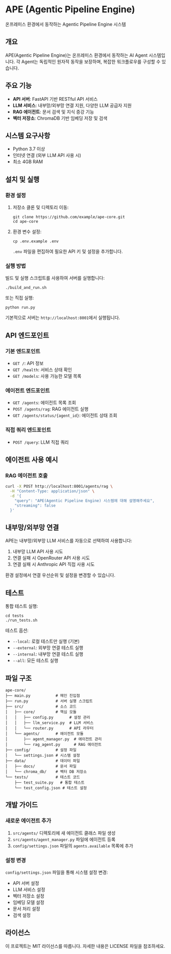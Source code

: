 # APE (Agentic Pipeline Engine)

온프레미스 환경에서 동작하는 Agentic Pipeline Engine 시스템

## 개요

APE(Agentic Pipeline Engine)는 온프레미스 환경에서 동작하는 AI Agent 시스템입니다. 각 Agent는 독립적인 원자적 동작을 보장하며, 복잡한 워크플로우를 구성할 수 있습니다.

## 주요 기능

- **API 서버**: FastAPI 기반 RESTful API 서비스
- **LLM 서비스**: 내부망/외부망 연결 지원, 다양한 LLM 공급자 지원
- **RAG 에이전트**: 문서 검색 및 지식 증강 기능
- **벡터 저장소**: ChromaDB 기반 임베딩 저장 및 검색

## 시스템 요구사항

- Python 3.7 이상
- 인터넷 연결 (외부 LLM API 사용 시)
- 최소 4GB RAM

## 설치 및 실행

### 환경 설정

1. 저장소 클론 및 디렉토리 이동:
    ```
    git clone https://github.com/example/ape-core.git
    cd ape-core
    ```

2. 환경 변수 설정:
    ```
    cp .env.example .env
    ```
    `.env` 파일을 편집하여 필요한 API 키 및 설정을 추가합니다.

### 실행 방법

빌드 및 실행 스크립트를 사용하여 서버를 실행합니다:

```
./build_and_run.sh
```

또는 직접 실행:

```
python run.py
```

기본적으로 서버는 `http://localhost:8001`에서 실행됩니다.

## API 엔드포인트

### 기본 엔드포인트

- `GET /`: API 정보
- `GET /health`: 서비스 상태 확인
- `GET /models`: 사용 가능한 모델 목록

### 에이전트 엔드포인트

- `GET /agents`: 에이전트 목록 조회
- `POST /agents/rag`: RAG 에이전트 실행
- `GET /agents/status/{agent_id}`: 에이전트 상태 조회

### 직접 쿼리 엔드포인트

- `POST /query`: LLM 직접 쿼리

## 에이전트 사용 예시

### RAG 에이전트 호출

```bash
curl -X POST http://localhost:8001/agents/rag \
  -H "Content-Type: application/json" \
  -d '{
    "query": "APE(Agentic Pipeline Engine) 시스템에 대해 설명해주세요",
    "streaming": false
  }'
```

## 내부망/외부망 연결

APE는 내부망/외부망 LLM 서비스를 자동으로 선택하여 사용합니다:

1. 내부망 LLM API 사용 시도
2. 연결 실패 시 OpenRouter API 사용 시도
3. 연결 실패 시 Anthropic API 직접 사용 시도

환경 설정에서 연결 우선순위 및 설정을 변경할 수 있습니다.

## 테스트

통합 테스트 실행:

```
cd tests
./run_tests.sh
```

테스트 옵션:
- `--local`: 로컬 테스트만 실행 (기본)
- `--external`: 외부망 연결 테스트 실행
- `--internal`: 내부망 연결 테스트 실행
- `--all`: 모든 테스트 실행

## 파일 구조

```
ape-core/
├── main.py           # 메인 진입점
├── run.py            # 서버 실행 스크립트
├── src/              # 소스 코드
│   ├── core/         # 핵심 모듈
│   │   ├── config.py       # 설정 관리
│   │   ├── llm_service.py  # LLM 서비스 
│   │   └── router.py       # API 라우터
│   └── agents/       # 에이전트 모듈
│       ├── agent_manager.py  # 에이전트 관리
│       └── rag_agent.py      # RAG 에이전트
├── config/           # 설정 파일
│   └── settings.json # 시스템 설정
├── data/             # 데이터 파일
│   ├── docs/         # 문서 파일
│   └── chroma_db/    # 벡터 DB 저장소
└── tests/            # 테스트 코드
    ├── test_suite.py   # 통합 테스트
    └── test_config.json # 테스트 설정
```

## 개발 가이드

### 새로운 에이전트 추가

1. `src/agents/` 디렉토리에 새 에이전트 클래스 파일 생성
2. `src/agents/agent_manager.py` 파일에 에이전트 등록
3. `config/settings.json` 파일의 `agents.available` 목록에 추가

### 설정 변경

`config/settings.json` 파일을 통해 시스템 설정 변경:

- API 서버 설정
- LLM 서비스 설정
- 벡터 저장소 설정
- 임베딩 모델 설정
- 문서 처리 설정
- 검색 설정

## 라이선스

이 프로젝트는 MIT 라이선스를 따릅니다. 자세한 내용은 LICENSE 파일을 참조하세요.